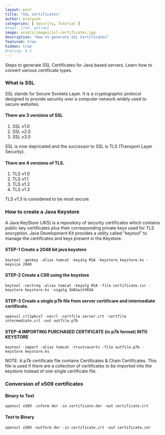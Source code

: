 ```yaml
---
layout: post
title: "SSL Certificates"
author: pratyush
categories: [ Security, Tutorial ]
#tags: [red, yellow]
image: assets/images/ssl-certificates.jpg
description: "How to generate SSL Certificates"
featured: true
hidden: true
#rating: 4.5
---
```


Steps to generate SSL Certificates for Java based servers. Learn how to convert various certificate types.

### What is SSL
SSL stands for Secure Sockets Layer. It is a cryptographic protocol designed to provide security over a computer network widely used to secure websites. 
#### There are 3 versions of SSL
1. SSL v1.0
2. SSL v2.0
3. SSL v3.0

SSL is now depricated and the successor to SSL is TLS (Transport Layer Security). 
#### There are 4 versions of TLS.
1. TLS v1.0
2. TLS v1.1
3. TLS v1.2
4. TLS v1.3

TLS v1.3 is considered to be most secure.

### How to create a Java Keystore
A Java KeyStore (JKS) is a repository of security certificates which contains public key certificates plus their corresponding private keys used for TLS encryption. Java Development Kit provides a utility called "keytool" to manage the certificates and keys present in the Keystore.

#### STEP-1 Create a 2048 bit java keystore
```
keytool -genkey -alias tomcat -keyalg RSA -keystore keystore.ks -keysize 2048
```

#### STEP-2 Create a CSR using the keystore
```
keytool -certreq -alias tomcat -keyalg RSA -file certificate.csr -keystore keystore.ks -sigalg SHA1withRSA
```

#### STEP-3 Create a single p7b file from server certificare and intermediate certificate.
```
openssl crl2pkcs7 -nocrl -certfile server.crt -certfile intermediate.crt -out outfile.p7b
```

#### STEP-4 IMPORTING PURCHASED CERTIFICATE (in p7b format) INTO KEYSTORE
```
keytool -import -alias tomcat -trustcacerts -file outfile.p7b -keystore keystore.ks
```

NOTE: A p7b certificate file contains Certificates & Chain Certificates. 
This file is used if there are a collection of certificates to be imported into the keystore instead of one single certificate file.

### Conversion of x509 certificates
#### Binary to Text
```
openssl x509 -inform der -in certificate.der -out certificate.crt
```

#### Text to Binary
```
openssl x509 -outform der -in certificate.crt -out certificate.cer
```